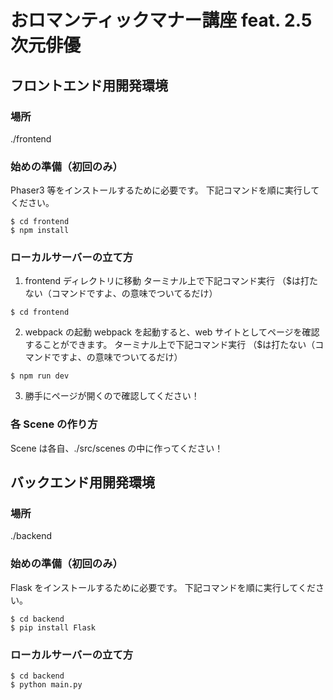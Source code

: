 # おロマンティックマナー講座 feat. 2.5 次元俳優

## フロントエンド用開発環境

### 場所

./frontend

### 始めの準備（初回のみ）

Phaser3 等をインストールするために必要です。
下記コマンドを順に実行してください。

```
$ cd frontend
$ npm install
```

### ローカルサーバーの立て方

1. frontend ディレクトリに移動
   ターミナル上で下記コマンド実行
   （$は打たない（コマンドですよ、の意味でついてるだけ）

```
$ cd frontend
```

2. webpack の起動
   webpack を起動すると、web サイトとしてページを確認することができます。
   ターミナル上で下記コマンド実行
   （$は打たない（コマンドですよ、の意味でついてるだけ）

```
$ npm run dev
```

3. 勝手にページが開くので確認してください！

### 各 Scene の作り方

Scene は各自、./src/scenes の中に作ってください！

## バックエンド用開発環境

### 場所

./backend

### 始めの準備（初回のみ）

Flask をインストールするために必要です。
下記コマンドを順に実行してください。

```
$ cd backend
$ pip install Flask
```

### ローカルサーバーの立て方

```
$ cd backend
$ python main.py
```
